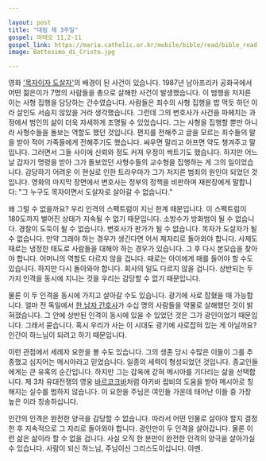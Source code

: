 ```yaml
---

layout: post
title: "대림 제 3주일"
gospel: 마태오 11,2-11
gospel_link: https://maria.catholic.or.kr/mobile/bible/read/bible_read.asp?m=2&n=147&p=11
image: Battesimo_di_Cristo.jpg

---
```


영화 <a href="https://www.imdb.com/title/tt4627352/">'목자이자 도살자'</a>의 
배경이 된 사건이 있습니다. 
1987년 남아프리카 공화국에서 어떤 젊은이가 
7명의 사람들을 총으로 살해한 사건이 발생했습니다. 
이 범행을 저지른 이는 사형 집행을 담당하는 간수였습니다. 
사람들은 죄수의 사형 집행을 밥 먹듯 하던 이라 
살인도 서슴지
않았을 거라 생각했습니다.
그런데 그의 변호사가 사건을 파헤치는 과정에서 
범인의 삶이 더욱 자세하게 조명될 수 있었습니다. 
그는 사형을 집행할 뿐만 아니라 
사형수들을 돌보는 역할도 했던 것입니다. 
편지를 전해주고 글을 모르는 죄수들의 말을 받아 적어 
가족들에게 전해주기도 했습니다. 
싸우면 말리고 아프면 약도 챙겨주고 말입니다. 
그러면서 그들 사이에 신뢰와 정도 커져 
우정이 싹트기도 했습니다.
하지만 어느 날 갑자기 명령을 받아 
그가 돌보았던 사형수들의 교수형을 집행하는 게 
그의 일이었습니다. 
감당하기 어려운 이 현실로 인한 트라우마가 
그가 저지른 범죄의 원인이 되었던 것입니다.
영화의 마지막 장면에서 변호사는 
정부의 정책을 비판하며 재판장에게 말합니다: 
"그 누구도 목자이면서 도살자로 살아갈 수 없습니다."

왜 그럴 수 없을까요? 
우리 인격의 스팩트럼이 지닌 한계 때문입니다.
이 스팩트럼이 180도까지 벌어진 상태가 
지속될 수 없기 때문입니다.
소방수가 방화범이 될 수 없습니다. 
경찰이 도둑이 될 수 없습니다.
변호사가 판가가 될 수 없습니다.
목자가 도살자가 될 수 없습니다. 
만약 그래야 하는 경우가 생긴다면 
어서 제자리로 돌아와야 합니다.
사제도 때로는 냉정한 태도로 사람들을 대해야 하는 
경우가 있습니다.
그 후 다시 본모습을 찾아야 합니다. 
어머니의 역할도 다르지 않을 겁니다. 
때로는 아이에게 매를 들어야 할 수도 있습니다. 
하지만 다시 돌아와야 합니다. 
회사의 일도 다르지 않을 겁니다. 
상반되는 두 가지 인격을 동시에 지니는 것을 
우리는 감당할 수 없기 때문입니다.

물론 이 두 인격을 동시에 가지고 살아갈 수도 있습니다. 
광기에 사로 잡혔을 때 가능합니다.
얼마 전 독일에서 
<a href="https://en.wikipedia.org/wiki/Niels_H%C3%B6gel">한 남자 간호사</a>가 
수십 명의 사람들을 약물로 살해했던 것이 밝혀졌습니다. 
그 안에 상반된 인격이 동시에 있을 수 있었던 것은 
그가 광인이었기 때문입니다.
그래서 묻습니다.
혹시 우리가 사는 이 시대도 광기에 사로잡혀 있는 게 아닐까요?
인간이 하느님이 되려고 하기 때문입니다.

이런 관점에서 세례자 요한을 볼 수도 있습니다. 
그의 생존 당시 수많은 이들이 그를 추종했고 
심지어는 메시아라고 믿었습니다.
일종의 세력이 형성되었던 것입니다. 
종교인들에게는 큰 유혹의 순간입니다.
하지만 그는 감옥에 갇혀 메시아를 기다리는 삶을 선택합니다.
제 3차 유대전쟁의 영웅 
<a href="https://ko.wikipedia.org/wiki/%EB%B0%94%EB%A5%B4_%EC%BD%94%ED%81%AC%EB%B0%94%EC%9D%98_%EB%82%9C">바르코크바</a>처럼 
아키바 랍비의 도움을 받아 메시아로 칭해지는 실수를 범하지 않습니다. 
이 요한을 주님은 여인들 가운데 태어난
이들 중 가장 높은 이라 칭송하십니다.

인간의 인격은 완전한 양극을 감당할 수 없습니다. 
따라서 어떤 인물로
살아야 할지 결정한 후 지속적으로 그 자리로 돌아와야 합니다. 
광인만이 두 인격을 살아갑니다. 
물론 이런 삶은 삶이라 할 수 없을 겁니다.
사실 오직 한 분만이 완전한 인격의 양극을 살아가실 수 있습니다.
사람이 되신 하느님, 주님이신 그리스도이십니다. 아멘.
